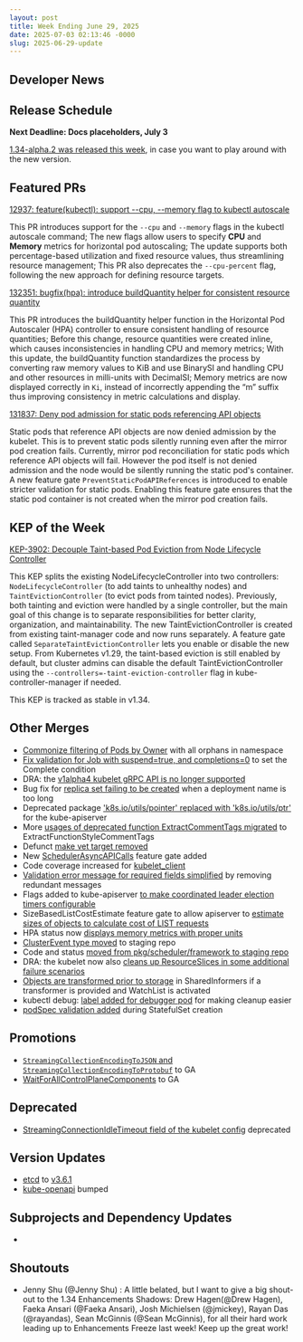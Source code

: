 ```yaml
---
layout: post
title: Week Ending June 29, 2025
date: 2025-07-03 02:13:46 -0000
slug: 2025-06-29-update
---
```


## Developer News


## Release Schedule

**Next Deadline: Docs placeholders, July 3**

[1.34-alpha.2 was released this week](https://github.com/kubernetes/kubernetes/blob/master/CHANGELOG/CHANGELOG-1.34.md#v1340-alpha2), in case you want to play around with the new version.

## Featured PRs

[12937: feature(kubectl): support --cpu, --memory flag to kubectl autoscale](https://github.com/kubernetes/kubernetes/pull/129373)

This PR introduces support for the `--cpu` and `--memory` flags in the kubectl autoscale command; The new flags allow users to specify **CPU** and **Memory** metrics for horizontal pod autoscaling; The update supports both percentage-based utilization and fixed resource values, thus streamlining resource management; This PR also deprecates the `--cpu-percent` flag, following the new approach for defining resource targets.

[132351: bugfix(hpa): introduce buildQuantity helper for consistent resource quantity](https://github.com/kubernetes/kubernetes/pull/132351)

This PR introduces the buildQuantity helper function in the Horizontal Pod Autoscaler (HPA) controller to ensure consistent handling of resource quantities; Before this change, resource quantities were created inline, which causes inconsistencies in handling CPU and memory metrics; With this update, the buildQuantity function standardizes the process by converting raw memory values to KiB and use BinarySI and handling CPU and other resources in milli-units with DecimalSI; Memory metrics are now displayed correctly in `Ki`, instead of incorrectly appending the “m” suffix thus improving consistency in metric calculations and display.

[131837: Deny pod admission for static pods referencing API objects](https://github.com/kubernetes/kubernetes/pull/131837)

Static pods that reference API objects are now denied admission by the kubelet. This is to prevent static pods silently running even after the mirror pod creation fails. Currently, mirror pod reconciliation for static pods which reference API objects will fail. However the pod itself is not denied admission and the node would be silently running the static pod's container. A new feature gate `PreventStaticPodAPIReferences` is introduced to enable stricter validation for static pods. Enabling this feature gate ensures that the static pod container is not created when the mirror pod creation fails.

## KEP of the Week

[KEP-3902: Decouple Taint-based Pod Eviction from Node Lifecycle Controller](https://github.com/kubernetes/enhancements/blob/master/keps/sig-scheduling/3902-decoupled-taint-manager/README.md)

This KEP splits the existing NodeLifecycleController into two controllers: `NodeLifecycleController` (to add taints to unhealthy nodes) and `TaintEvictionController` (to evict pods from tainted nodes). Previously, both tainting and eviction were handled by a single controller, but the main goal of this change is to separate responsibilities for better clarity, organization, and maintainability. The new TaintEvictionController is created from existing taint-manager code and now runs separately. A feature gate called `SeparateTaintEvictionController` lets you enable or disable the new setup. From Kubernetes v1.29, the taint-based eviction is still enabled by default, but cluster admins can disable the default TaintEvictionController using the `--controllers=-taint-eviction-controller` flag in kube-controller-manager if needed.

This KEP is tracked as stable in v1.34.

## Other Merges

* [Commonize filtering of Pods by Owner](https://github.com/kubernetes/kubernetes/pull/132615) with all orphans in namespace
* [Fix validation for Job with suspend=true, and completions=0](https://github.com/kubernetes/kubernetes/pull/132614) to set the Complete condition
* DRA: the [v1alpha4 kubelet gRPC API is no longer supported](https://github.com/kubernetes/kubernetes/pull/132574)
* Bug fix for [replica set failing to be created](https://github.com/kubernetes/kubernetes/pull/132560) when a deployment name is too long
* Deprecated package ['k8s.io/utils/pointer' replaced with 'k8s.io/utils/ptr'](https://github.com/kubernetes/kubernetes/pull/132529) for the kube-apiserver
* More [usages of deprecated function ExtractCommentTags migrated](https://github.com/kubernetes/kubernetes/pull/132521) to ExtractFunctionStyleCommentTags
* Defunct [make vet target removed](https://github.com/kubernetes/kubernetes/pull/132509)
* New [SchedulerAsyncAPICalls](https://github.com/kubernetes/kubernetes/pull/132487) feature gate added
* Code coverage increased for [kubelet_client](https://github.com/kubernetes/kubernetes/pull/132484)
* [Validation error message for required fields simplified](https://github.com/kubernetes/kubernetes/pull/132472) by removing redundant messages
* Flags added to kube-apiserver [to make coordinated leader election timers configurable](https://github.com/kubernetes/kubernetes/pull/132433)
* SizeBasedListCostEstimate feature gate to allow apiserver to [estimate sizes of objects to calculate cost of LIST requests](https://github.com/kubernetes/kubernetes/pull/132355)
* HPA status now [displays memory metrics with proper units](https://github.com/kubernetes/kubernetes/pull/132351)
* [ClusterEvent type moved](https://github.com/kubernetes/kubernetes/pull/132190) to staging repo
* Code and status [moved from pkg/scheduler/framework to staging repo](https://github.com/kubernetes/kubernetes/pull/132087)
* DRA: the kubelet now also [cleans up ResourceSlices in some additional failure scenarios](https://github.com/kubernetes/kubernetes/pull/132058)
* [Objects are transformed prior to storage](https://github.com/kubernetes/kubernetes/pull/131799) in SharedInformers if a transformer is provided and WatchList is activated
* kubectl debug: [label added for debugger pod](https://github.com/kubernetes/kubernetes/pull/131791) for making cleanup easier
* [podSpec validation added](https://github.com/kubernetes/kubernetes/pull/131790) during StatefulSet creation

## Promotions

* [`StreamingCollectionEncodingToJSON` and `StreamingCollectionEncodingToProtobuf`](https://github.com/kubernetes/kubernetes/pull/132648) to GA
* [WaitForAllControlPlaneComponents](https://github.com/kubernetes/kubernetes/pull/132594) to GA

## Deprecated

* [StreamingConnectionIdleTimeout field of the kubelet config](https://github.com/kubernetes/kubernetes/pull/131992) deprecated

## Version Updates

* [etcd](https://github.com/kubernetes/kubernetes/pull/132284) to [v3.6.1](https://github.com/etcd-io/etcd/releases/tag/v3.6.1)
* [kube-openapi](https://github.com/kubernetes/kubernetes/pull/132654) bumped

## Subprojects and Dependency Updates

*

## Shoutouts

* Jenny Shu (@Jenny Shu) : A little belated, but I want to give a big shout-out to the 1.34 Enhancements Shadows: Drew Hagen(@Drew Hagen), Faeka Ansari (@Faeka Ansari), Josh Michielsen (@jmickey), Rayan Das (@rayandas), Sean McGinnis (@Sean McGinnis), for all their hard work leading up to Enhancements Freeze last week! Keep up the great work!


